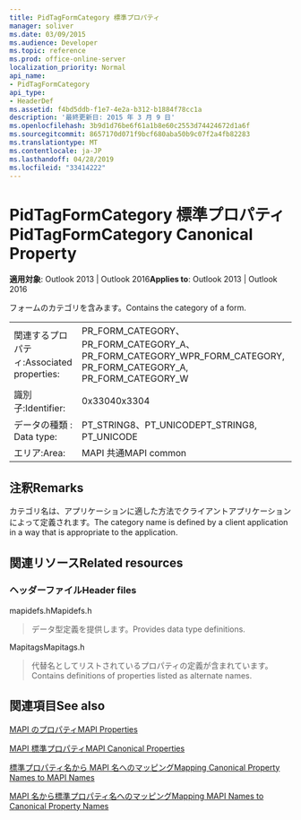```yaml
---
title: PidTagFormCategory 標準プロパティ
manager: soliver
ms.date: 03/09/2015
ms.audience: Developer
ms.topic: reference
ms.prod: office-online-server
localization_priority: Normal
api_name:
- PidTagFormCategory
api_type:
- HeaderDef
ms.assetid: f4bd5ddb-f1e7-4e2a-b312-b1884f78cc1a
description: '最終更新日: 2015 年 3 月 9 日'
ms.openlocfilehash: 3b9d1d76be6f61a1b8e60c2553d74424672d1a6f
ms.sourcegitcommit: 8657170d071f9bcf680aba50b9c07f2a4fb82283
ms.translationtype: MT
ms.contentlocale: ja-JP
ms.lasthandoff: 04/28/2019
ms.locfileid: "33414222"
---
```

# <a name="pidtagformcategory-canonical-property"></a><span data-ttu-id="a4417-103">PidTagFormCategory 標準プロパティ</span><span class="sxs-lookup"><span data-stu-id="a4417-103">PidTagFormCategory Canonical Property</span></span>

  
  
<span data-ttu-id="a4417-104">**適用対象**: Outlook 2013 | Outlook 2016</span><span class="sxs-lookup"><span data-stu-id="a4417-104">**Applies to**: Outlook 2013 | Outlook 2016</span></span> 
  
<span data-ttu-id="a4417-105">フォームのカテゴリを含みます。</span><span class="sxs-lookup"><span data-stu-id="a4417-105">Contains the category of a form.</span></span> 
  
|||
|:-----|:-----|
|<span data-ttu-id="a4417-106">関連するプロパティ:</span><span class="sxs-lookup"><span data-stu-id="a4417-106">Associated properties:</span></span>  <br/> |<span data-ttu-id="a4417-107">PR_FORM_CATEGORY、PR_FORM_CATEGORY_A、PR_FORM_CATEGORY_W</span><span class="sxs-lookup"><span data-stu-id="a4417-107">PR_FORM_CATEGORY, PR_FORM_CATEGORY_A, PR_FORM_CATEGORY_W</span></span>  <br/> |
|<span data-ttu-id="a4417-108">識別子:</span><span class="sxs-lookup"><span data-stu-id="a4417-108">Identifier:</span></span>  <br/> |<span data-ttu-id="a4417-109">0x3304</span><span class="sxs-lookup"><span data-stu-id="a4417-109">0x3304</span></span>  <br/> |
|<span data-ttu-id="a4417-110">データの種類 : </span><span class="sxs-lookup"><span data-stu-id="a4417-110">Data type:</span></span>  <br/> |<span data-ttu-id="a4417-111">PT_STRING8、PT_UNICODE</span><span class="sxs-lookup"><span data-stu-id="a4417-111">PT_STRING8, PT_UNICODE</span></span>  <br/> |
|<span data-ttu-id="a4417-112">エリア:</span><span class="sxs-lookup"><span data-stu-id="a4417-112">Area:</span></span>  <br/> |<span data-ttu-id="a4417-113">MAPI 共通</span><span class="sxs-lookup"><span data-stu-id="a4417-113">MAPI common</span></span>  <br/> |
   
## <a name="remarks"></a><span data-ttu-id="a4417-114">注釈</span><span class="sxs-lookup"><span data-stu-id="a4417-114">Remarks</span></span>

<span data-ttu-id="a4417-115">カテゴリ名は、アプリケーションに適した方法でクライアントアプリケーションによって定義されます。</span><span class="sxs-lookup"><span data-stu-id="a4417-115">The category name is defined by a client application in a way that is appropriate to the application.</span></span> 
  
## <a name="related-resources"></a><span data-ttu-id="a4417-116">関連リソース</span><span class="sxs-lookup"><span data-stu-id="a4417-116">Related resources</span></span>

### <a name="header-files"></a><span data-ttu-id="a4417-117">ヘッダーファイル</span><span class="sxs-lookup"><span data-stu-id="a4417-117">Header files</span></span>

<span data-ttu-id="a4417-118">mapidefs.h</span><span class="sxs-lookup"><span data-stu-id="a4417-118">Mapidefs.h</span></span>
  
> <span data-ttu-id="a4417-119">データ型定義を提供します。</span><span class="sxs-lookup"><span data-stu-id="a4417-119">Provides data type definitions.</span></span>
    
<span data-ttu-id="a4417-120">Mapitags</span><span class="sxs-lookup"><span data-stu-id="a4417-120">Mapitags.h</span></span>
  
> <span data-ttu-id="a4417-121">代替名としてリストされているプロパティの定義が含まれています。</span><span class="sxs-lookup"><span data-stu-id="a4417-121">Contains definitions of properties listed as alternate names.</span></span>
    
## <a name="see-also"></a><span data-ttu-id="a4417-122">関連項目</span><span class="sxs-lookup"><span data-stu-id="a4417-122">See also</span></span>



[<span data-ttu-id="a4417-123">MAPI のプロパティ</span><span class="sxs-lookup"><span data-stu-id="a4417-123">MAPI Properties</span></span>](mapi-properties.md)
  
[<span data-ttu-id="a4417-124">MAPI 標準プロパティ</span><span class="sxs-lookup"><span data-stu-id="a4417-124">MAPI Canonical Properties</span></span>](mapi-canonical-properties.md)
  
[<span data-ttu-id="a4417-125">標準プロパティ名から MAPI 名へのマッピング</span><span class="sxs-lookup"><span data-stu-id="a4417-125">Mapping Canonical Property Names to MAPI Names</span></span>](mapping-canonical-property-names-to-mapi-names.md)
  
[<span data-ttu-id="a4417-126">MAPI 名から標準プロパティ名へのマッピング</span><span class="sxs-lookup"><span data-stu-id="a4417-126">Mapping MAPI Names to Canonical Property Names</span></span>](mapping-mapi-names-to-canonical-property-names.md)

